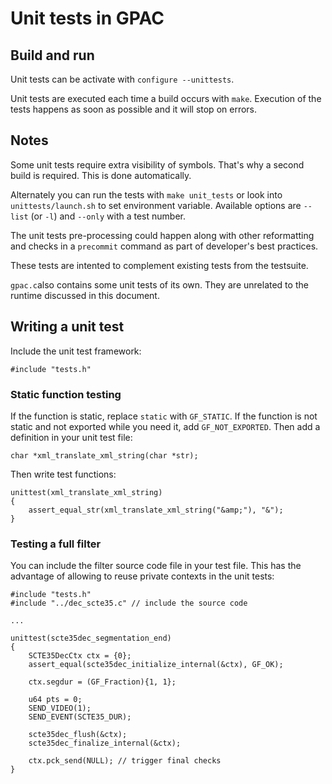 # Unit tests in GPAC

## Build and run

Unit tests can be activate with ```configure --unittests```.

Unit tests are executed each time a build occurs with ```make```. Execution of the tests happens as soon as possible and it will stop on errors. 

## Notes

Some unit tests require extra visibility of symbols. That's why a second build is required. This is done automatically.

Alternately you can run the tests with ```make unit_tests``` or look into ```unittests/launch.sh``` to set environment variable. Available options are ```--list``` (or ```-l```) and ```--only``` with a test number.

The unit tests pre-processing could happen along with other reformatting and checks in a ```precommit``` command as part of developer's best practices.

These tests are intented to complement existing tests from the testsuite.

```gpac.c```also contains some unit tests of its own. They are unrelated to the runtime discussed in this document.

## Writing a unit test

Include the unit test framework:
```
#include "tests.h"
```

### Static function testing

If the function is static, replace ```static``` with ```GF_STATIC```. If the function is not static and not exported while you need it, add ```GF_NOT_EXPORTED```. Then add a definition in your unit test file:
```
char *xml_translate_xml_string(char *str);

```

Then write test functions:
```
unittest(xml_translate_xml_string)
{
    assert_equal_str(xml_translate_xml_string("&amp;"), "&");
}
```

### Testing a full filter

You can include the filter source code file in your test file. This has the advantage of allowing to reuse private contexts in the unit tests:
```
#include "tests.h"
#include "../dec_scte35.c" // include the source code

...

unittest(scte35dec_segmentation_end)
{
    SCTE35DecCtx ctx = {0};
    assert_equal(scte35dec_initialize_internal(&ctx), GF_OK);

    ctx.segdur = (GF_Fraction){1, 1};

    u64 pts = 0;
    SEND_VIDEO(1);
    SEND_EVENT(SCTE35_DUR);

    scte35dec_flush(&ctx);
    scte35dec_finalize_internal(&ctx);

    ctx.pck_send(NULL); // trigger final checks
}
```

